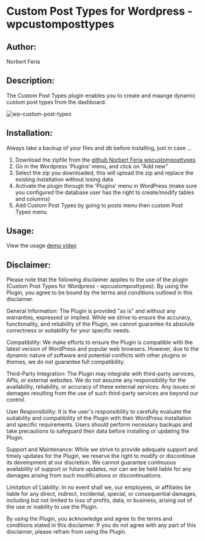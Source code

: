 # Custom Post Types for Wordpress - wpcustomposttypes

## Author: 

Norbert Feria

## Description:

The Custom Post Types plugin enables you to create and maange dynamic custom post types from the dashboard.

![wp-custom-post-types](https://github.com/NorbertFeria/wpcustomposttypes/assets/4241513/48380cd2-327f-4c27-959b-94340290c2b7)

## Installation:

Always take a backup of your files and db before installing, just in case ...

1. Download the zipfile from the [github Norbert Feria wpcustomposttypes](https://github.com/NorbertFeria/wpcustomposttypes/archive/refs/heads/master.zip)
2. Go in the Wordpress 'Plugins' menu, and click on "Add new"
3. Select the zip you downloaded, this will upload the zip and replace the existing installation without losing data  
4. Activate the plugin through the 'Plugins' menu in WordPress (make sure you configured the database user has the right to create/modify tables and columns) 
5. Add Custom Post Types by going to posts menu then custom Post Types menu.

## Usage:

View the usage <a href="https://youtu.be/l95tcYCqxRk" target="_blank">demo video</a>

## Disclaimer:

Please note that the following disclaimer applies to the use of the plugin (Custom Post Types for Wordpress - wpcustomposttypes). By using the Plugin, you agree to be bound by the terms and conditions outlined in this disclaimer.

General Information: The Plugin is provided "as is" and without any warranties, expressed or implied. While we strive to ensure the accuracy, functionality, and reliability of the Plugin, we cannot guarantee its absolute correctness or suitability for your specific needs.

Compatibility: We make efforts to ensure the Plugin is compatible with the latest version of WordPress and popular web browsers. However, due to the dynamic nature of software and potential conflicts with other plugins or themes, we do not guarantee full compatibility.

Third-Party Integration: The Plugin may integrate with third-party services, APIs, or external websites. We do not assume any responsibility for the availability, reliability, or accuracy of these external services. Any issues or damages resulting from the use of such third-party services are beyond our control.

User Responsibility: It is the user's responsibility to carefully evaluate the suitability and compatibility of the Plugin with their WordPress installation and specific requirements. Users should perform necessary backups and take precautions to safeguard their data before installing or updating the Plugin.

Support and Maintenance: While we strive to provide adequate support and timely updates for the Plugin, we reserve the right to modify or discontinue its development at our discretion. We cannot guarantee continuous availability of support or future updates, nor can we be held liable for any damages arising from such modifications or discontinuations.

Limitation of Liability: In no event shall we, our employees, or affiliates be liable for any direct, indirect, incidental, special, or consequential damages, including but not limited to loss of profits, data, or business, arising out of the use or inability to use the Plugin.

By using the Plugin, you acknowledge and agree to the terms and conditions stated in this disclaimer. If you do not agree with any part of this disclaimer, please refrain from using the Plugin.
